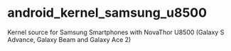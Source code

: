 android_kernel_samsung_u8500
============================

Kernel source for Samsung Smartphones with NovaThor U8500 (Galaxy S Advance, Galaxy Beam and Galaxy Ace 2)